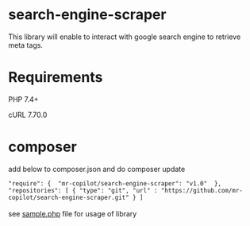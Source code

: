 # search-engine-scraper

This library will enable to interact with google search engine to retrieve meta tags.

# Requirements

PHP 7.4+ <br />

cURL 7.70.0

# composer

add below to composer.json and do composer update 

 `"require": { 
        "mr-copilot/search-engine-scraper": "v1.0" 
    }, 
    "repositories": [
        {
            "type": "git",
            "url" : "https://github.com/mr-copilot/search-engine-scraper.git"
        }
    ]`
 <br />
 <br />
 see [sample.php](https://github.com/mr-copilot/search-engine-scraper/blob/main/sample.php) file for usage of library 
